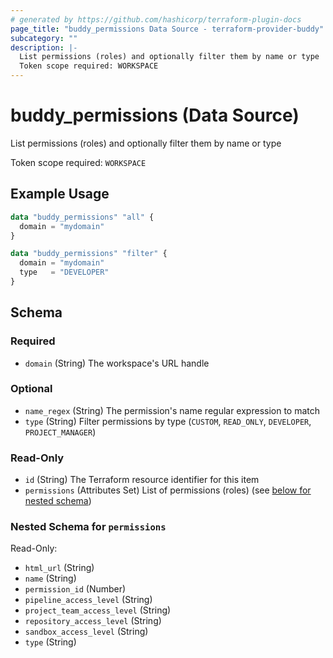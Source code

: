 ```yaml
---
# generated by https://github.com/hashicorp/terraform-plugin-docs
page_title: "buddy_permissions Data Source - terraform-provider-buddy"
subcategory: ""
description: |-
  List permissions (roles) and optionally filter them by name or type
  Token scope required: WORKSPACE
---
```


# buddy_permissions (Data Source)

List permissions (roles) and optionally filter them by name or type

Token scope required: `WORKSPACE`

## Example Usage

```terraform
data "buddy_permissions" "all" {
  domain = "mydomain"
}

data "buddy_permissions" "filter" {
  domain = "mydomain"
  type   = "DEVELOPER"
}
```

<!-- schema generated by tfplugindocs -->
## Schema

### Required

- `domain` (String) The workspace's URL handle

### Optional

- `name_regex` (String) The permission's name regular expression to match
- `type` (String) Filter permissions by type (`CUSTOM`, `READ_ONLY`, `DEVELOPER`, `PROJECT_MANAGER`)

### Read-Only

- `id` (String) The Terraform resource identifier for this item
- `permissions` (Attributes Set) List of permissions (roles) (see [below for nested schema](#nestedatt--permissions))

<a id="nestedatt--permissions"></a>
### Nested Schema for `permissions`

Read-Only:

- `html_url` (String)
- `name` (String)
- `permission_id` (Number)
- `pipeline_access_level` (String)
- `project_team_access_level` (String)
- `repository_access_level` (String)
- `sandbox_access_level` (String)
- `type` (String)


